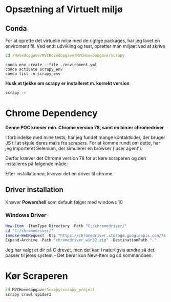 # Opsætning af Virtuelt miljø

## Conda

For at oprette det virtuelle miljø med de rigtige packages, har jeg lavet en enviroment fil.
Ved endt udvikling og test, opretter man miljøet ved at skrive

```cmd
cd /Hovedopgave/MVCHovedopgave/MVCHovedopgave/scrapy
```

```conda
conda env create --file ./enviroment.yml
conda activate scrapy_env
conda list -n scrapy_env
```

<b>Husk at tjekke om scrapy er installeret m. korrekt version</b>

```cmd
scrapy -v
```

# Chrome Dependency 
<b>Denne POC kræver min. Chrome version 78, samt en binær chromedriver</b>

I forbindelse med mine tests, har jeg fundet mange kontaktsider, der bruger JS til at skjule deres mails fra scrapers.
For at komme rundt om dette, har jeg importeret Selenium, der simulerer en browser ('user agent').

Derfor kræver det Chrome version 78 for at køre scraperen og den installeres på følgende måde:

Efter installationen, kræver det en driver til chrome.

## Driver installation

Kræver <b>Powershell</b> som default følger med windows 10

### Windows Driver

```powershell
New-Item -ItemType Directory -Path "C:/chromedriver/"
cd "C:/chromedriver/"
Invoke-WebRequest -Uri "https://chromedriver.storage.googleapis.com/78.0.3904.105/chromedriver_win32.zip" -OutFile "chromedriver_win32.zip"
Expand-Archive -Path "chromedriver_win32.zip" -DestinationPath "."
```
Jeg har valgt et dir på C drevet, men det kan I naturligvis ændre så det passer til jeres system - Det berør kun New-Item og cd kommandoen.

# Kør Scraperen

```cmd
cd MVCHovedopgave/Scrapy/scrapy_project
scrapy crawl spider1
```